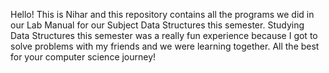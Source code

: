 Hello!
This is Nihar and this repository contains all the programs we did in our Lab Manual for our Subject Data Structures this semester.
Studying Data Structures this semester was a really fun experience because I got to solve problems with my friends and we were learning together.
All the best for your computer science journey!
